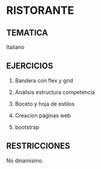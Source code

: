 # RISTORANTE

## TEMATICA 
Italiano

## EJERCICIOS
1. Bandera con flex y grid

2. Analisis estructura competencia

3. Boceto y hoja de estilos

4. Creacion páginas web

5. bootstrap

## RESTRICCIONES 
No dinamismo.